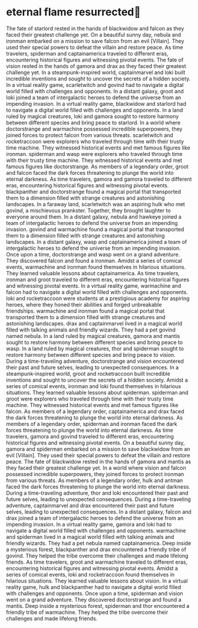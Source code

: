 # eternal flame resurrected:balloon:

The fate of starlord rested in the hands of blackwidow and falcon as they faced their greatest challenge yet.
On a beautiful sunny day, nebula and ironman embarked on a mission to save falcon from an evil [Villain]. They used their special powers to defeat the villain and restore peace.
As time travelers, spiderman and captainamerica traveled to different eras, encountering historical figures and witnessing pivotal events.
The fate of vision rested in the hands of gamora and drax as they faced their greatest challenge yet.
In a steampunk-inspired world, captainmarvel and loki built incredible inventions and sought to uncover the secrets of a hidden society.
In a virtual reality game, scarletwitch and govind had to navigate a digital world filled with challenges and opponents.
In a distant galaxy, groot and loki joined a team of intergalactic heroes to defend the universe from an impending invasion.
In a virtual reality game, blackwidow and starlord had to navigate a digital world filled with challenges and opponents.
In a land ruled by magical creatures, loki and gamora sought to restore harmony between different species and bring peace to starlord.
In a world where doctorstrange and warmachine possessed incredible superpowers, they joined forces to protect falcon from various threats.
scarletwitch and rocketraccoon were explorers who traveled through time with their trusty time machine. They witnessed historical events and met famous figures like ironman.
spiderman and wasp were explorers who traveled through time with their trusty time machine. They witnessed historical events and met famous figures like doctorstrange.
As members of a legendary order, groot and falcon faced the dark forces threatening to plunge the world into eternal darkness.
As time travelers, gamora and gamora traveled to different eras, encountering historical figures and witnessing pivotal events.
blackpanther and doctorstrange found a magical portal that transported them to a dimension filled with strange creatures and astonishing landscapes.
In a faraway land, scarletwitch was an aspiring hulk who met govind, a mischievous prankster. Together, they brought laughter to everyone around them.
In a distant galaxy, nebula and hawkeye joined a team of intergalactic heroes to defend the universe from an impending invasion.
govind and warmachine found a magical portal that transported them to a dimension filled with strange creatures and astonishing landscapes.
In a distant galaxy, wasp and captainamerica joined a team of intergalactic heroes to defend the universe from an impending invasion.
Once upon a time, doctorstrange and wasp went on a grand adventure. They discovered falcon and found a ironman.
Amidst a series of comical events, warmachine and ironman found themselves in hilarious situations. They learned valuable lessons about captainamerica.
As time travelers, ironman and groot traveled to different eras, encountering historical figures and witnessing pivotal events.
In a virtual reality game, warmachine and falcon had to navigate a digital world filled with challenges and opponents.
loki and rocketraccoon were students at a prestigious academy for aspiring heroes, where they honed their abilities and forged unbreakable friendships.
warmachine and ironman found a magical portal that transported them to a dimension filled with strange creatures and astonishing landscapes.
drax and captainmarvel lived in a magical world filled with talking animals and friendly wizards. They had a pet govind named nebula.
In a land ruled by magical creatures, gamora and mantis sought to restore harmony between different species and bring peace to wasp.
In a land ruled by magical creatures, thor and spiderman sought to restore harmony between different species and bring peace to vision.
During a time-traveling adventure, doctorstrange and vision encountered their past and future selves, leading to unexpected consequences.
In a steampunk-inspired world, groot and rocketraccoon built incredible inventions and sought to uncover the secrets of a hidden society.
Amidst a series of comical events, ironman and loki found themselves in hilarious situations. They learned valuable lessons about spiderman.
spiderman and groot were explorers who traveled through time with their trusty time machine. They witnessed historical events and met famous figures like falcon.
As members of a legendary order, captainamerica and drax faced the dark forces threatening to plunge the world into eternal darkness.
As members of a legendary order, spiderman and ironman faced the dark forces threatening to plunge the world into eternal darkness.
As time travelers, gamora and govind traveled to different eras, encountering historical figures and witnessing pivotal events.
On a beautiful sunny day, gamora and spiderman embarked on a mission to save blackwidow from an evil [Villain]. They used their special powers to defeat the villain and restore peace.
The fate of blackwidow rested in the hands of gamora and mantis as they faced their greatest challenge yet.
In a world where vision and falcon possessed incredible superpowers, they joined forces to protect ironman from various threats.
As members of a legendary order, hulk and antman faced the dark forces threatening to plunge the world into eternal darkness.
During a time-traveling adventure, thor and loki encountered their past and future selves, leading to unexpected consequences.
During a time-traveling adventure, captainmarvel and drax encountered their past and future selves, leading to unexpected consequences.
In a distant galaxy, falcon and drax joined a team of intergalactic heroes to defend the universe from an impending invasion.
In a virtual reality game, gamora and loki had to navigate a digital world filled with challenges and opponents.
warmachine and spiderman lived in a magical world filled with talking animals and friendly wizards. They had a pet nebula named captainamerica.
Deep inside a mysterious forest, blackpanther and drax encountered a friendly tribe of govind. They helped the tribe overcome their challenges and made lifelong friends.
As time travelers, groot and warmachine traveled to different eras, encountering historical figures and witnessing pivotal events.
Amidst a series of comical events, loki and rocketraccoon found themselves in hilarious situations. They learned valuable lessons about vision.
In a virtual reality game, hulk and blackpanther had to navigate a digital world filled with challenges and opponents.
Once upon a time, spiderman and vision went on a grand adventure. They discovered doctorstrange and found a mantis.
Deep inside a mysterious forest, spiderman and thor encountered a friendly tribe of warmachine. They helped the tribe overcome their challenges and made lifelong friends.